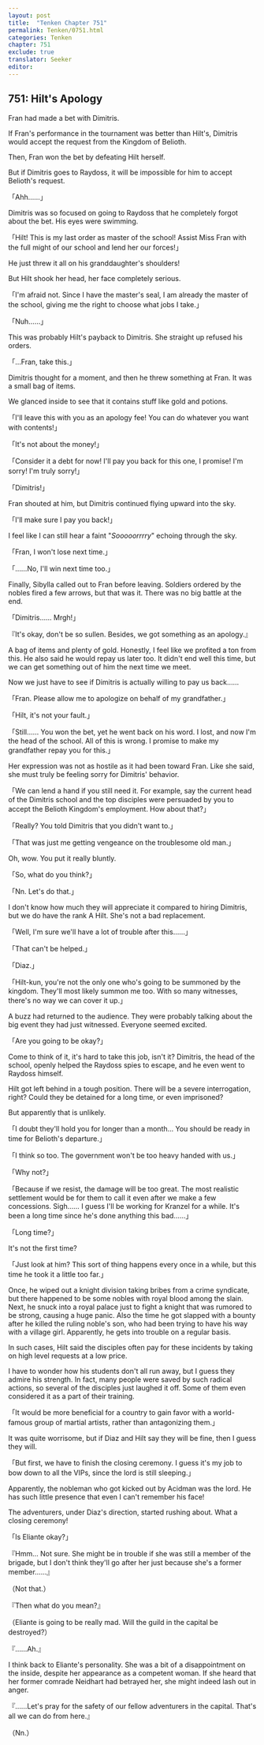 ```yaml
---
layout: post
title:  "Tenken Chapter 751"
permalink: Tenken/0751.html
categories: Tenken
chapter: 751
exclude: true
translator: Seeker
editor: 
---
```

<h2 id="ch751">751: Hilt's Apology</h2>

<p>Fran had made a bet with Dimitris.</p>

<p>If Fran's performance in the tournament was better than Hilt's, Dimitris would accept the request from the Kingdom of Belioth.</p>

<p>Then, Fran won the bet by defeating Hilt herself.</p>

<p>But if Dimitris goes to Raydoss, it will be impossible for him to accept Belioth's request.</p>

<p>「Ahh……」</p>

<p>Dimitris was so focused on going to Raydoss that he completely forgot about the bet. His eyes were swimming.</p>

<p>「Hilt! This is my last order as master of the school! Assist Miss Fran with the full might of our school and lend her our forces!」</p>

<p>He just threw it all on his granddaughter's shoulders!</p>

<p>But Hilt shook her head, her face completely serious.</p>

<p>「I'm afraid not. Since I have the master's seal, I am already the master of the school, giving me the right to choose what jobs I take.」</p>
<p>「Nuh……」</p>

<p>This was probably Hilt's payback to Dimitris. She straight up refused his orders.</p>

<p>「…Fran, take this.」</p>

<p>Dimitris thought for a moment, and then he threw something at Fran. It was a small bag of items.</p>

<p>We glanced inside to see that it contains stuff like gold and potions.</p>

<p>「I'll leave this with you as an apology fee! You can do whatever you want with contents!」</p>
<p>「It's not about the money!」</p>
<p>「Consider it a debt for now! I'll pay you back for this one, I promise! I'm sorry! I'm truly sorry!」</p>
<p>「Dimitris!」</p>

<p>Fran shouted at him, but Dimitris continued flying upward into the sky.</p>

<p>「I'll make sure I pay you back!」</p>

<p>I feel like I can still hear a faint "<em>Sooooorrrry</em>" echoing through the sky.</p>

<p>「Fran, I won't lose next time.」</p>
<p>「……No, I'll win next time too.」</p>

<p>Finally, Sibylla called out to Fran before leaving. Soldiers ordered by the nobles fired a few arrows, but that was it. There was no big battle at the end.</p>

<p>「Dimitris…… Mrgh!」</p>
<p>『It's okay, don't be so sullen. Besides, we got something as an apology.』</p>

<p>A bag of items and plenty of gold. Honestly, I feel like we profited a ton from this. He also said he would repay us later too. It didn't end well this time, but we can get something out of him the next time we meet.</p>

<p>Now we just have to see if Dimitris is actually willing to pay us back……</p>

<p>「Fran. Please allow me to apologize on behalf of my grandfather.」</p>
<p>「Hilt, it's not your fault.」</p>
<p>「Still…… You won the bet, yet he went back on his word. I lost, and now I'm the head of the school. All of this is wrong. I promise to make my grandfather repay you for this.」</p>

<p>Her expression was not as hostile as it had been toward Fran. Like she said, she must truly be feeling sorry for Dimitris' behavior.</p>

<p>「We can lend a hand if you still need it. For example, say the current head of the Dimitris school and the top disciples were persuaded by you to accept the Belioth Kingdom's employment. How about that?」</p>
<p>「Really? You told Dimitris that you didn't want to.」</p>
<p>「That was just me getting vengeance on the troublesome old man.」</p>

<p>Oh, wow. You put it really bluntly.</p>

<p>「So, what do you think?」</p>
<p>「Nn. Let's do that.」</p>

<p>I don't know how much they will appreciate it compared to hiring Dimitris, but we do have the rank A Hilt. She's not a bad replacement.</p>

<p>「Well, I'm sure we'll have a lot of trouble after this……」</p>
<p>「That can't be helped.」</p>
<p>「Diaz.」</p>
<p>「Hilt-kun, you're not the only one who's going to be summoned by the kingdom. They'll most likely summon me too. With so many witnesses, there's no way we can cover it up.」</p>

<p>A buzz had returned to the audience. They were probably talking about the big event they had just witnessed. Everyone seemed excited.</p>

<p>「Are you going to be okay?」</p>

<p>Come to think of it, it's hard to take this job, isn't it? Dimitris, the head of the school, openly helped the Raydoss spies to escape, and he even went to Raydoss himself.</p>

<p>Hilt got left behind in a tough position. There will be a severe interrogation, right? Could they be detained for a long time, or even imprisoned?</p>

<p>But apparently that is unlikely.</p>

<p>「I doubt they'll hold you for longer than a month… You should be ready in time for Belioth's departure.」</p>
<p>「I think so too. The government won't be too heavy handed with us.」</p>
<p>「Why not?」</p>
<p>「Because if we resist, the damage will be too great. The most realistic settlement would be for them to call it even after we make a few concessions. Sigh…… I guess I'll be working for Kranzel for a while. It's been a long time since he's done anything this bad……」</p>
<p>「Long time?」</p>

<p>It's not the first time?</p>

<p>「Just look at him? This sort of thing happens every once in a while, but this time he took it a little too far.」</p>

<p>Once, he wiped out a knight division taking bribes from a crime syndicate, but there happened to be some nobles with royal blood among the slain. Next, he snuck into a royal palace just to fight a knight that was rumored to be strong, causing a huge panic. Also the time he got slapped with a bounty after he killed the ruling noble's son, who had been trying to have his way with a village girl. Apparently, he gets into trouble on a regular basis.</p>

<p>In such cases, Hilt said the disciples often pay for these incidents by taking on high level requests at a low price.</p>

<p>I have to wonder how his students don't all run away, but I guess they admire his strength. In fact, many people were saved by such radical actions, so several of the disciples just laughed it off. Some of them even considered it as a part of their training.</p>

<p>「It would be more beneficial for a country to gain favor with a world-famous group of martial artists, rather than antagonizing them.」</p>

<p>It was quite worrisome, but if Diaz and Hilt say they will be fine, then I guess they will.</p>

<p>「But first, we have to finish the closing ceremony. I guess it's my job to bow down to all the VIPs, since the lord is still sleeping.」</p>

<p>Apparently, the nobleman who got kicked out by Acidman was the lord. He has such little presence that even I can't remember his face!</p>

<p>The adventurers, under Diaz's direction, started rushing about. What a closing ceremony!</p>

<p>「Is Eliante okay?」</p>
<p>『Hmm… Not sure. She might be in trouble if she was still a member of the brigade, but I don't think they'll go after her just because she's a former member……』</p>
<p>（Not that.）</p>
<p>『Then what do you mean?』</p>
<p>（Eliante is going to be really mad. Will the guild in the capital be destroyed?）</p>
<p>『……Ah.』</p>

<p>I think back to Eliante's personality. She was a bit of a disappointment on the inside, despite her appearance as a competent woman. If she heard that her former comrade Neidhart had betrayed her, she might indeed lash out in anger.</p>

<p>『……Let's pray for the safety of our fellow adventurers in the capital. That's all we can do from here.』</p>
<p>（Nn.）</p>








